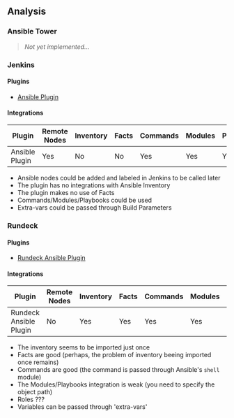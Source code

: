 ## Analysis

### Ansible Tower

> _Not yet implemented..._

### Jenkins

#### Plugins

- [Ansible Plugin](https://wiki.jenkins.io/display/JENKINS/Ansible+Plugin)

#### Integrations

Plugin         | Remote Nodes | Inventory | Facts | Commands | Modules | Playbooks | Variables |
-------------- | ------------ | --------- | ----- | -------- | ------- | --------- | --------- |
Ansible Plugin | Yes          | No        | No    | Yes      | Yes     | Yes       | Yes       |

- Ansible nodes could be added and labeled in Jenkins to be called later
- The plugin has no integrations with Ansible Inventory
- The plugin makes no use of Facts
- Commands/Modules/Playbooks could be used
- Extra-vars could be passed through Build Parameters

### Rundeck

#### Plugins

- [Rundeck Ansible Plugin](https://github.com/Batix/rundeck-ansible-plugin)

#### Integrations

Plugin                 | Remote Nodes | Inventory | Facts | Commands | Modules | Playbooks | Variables |
---------------------- | ------------ | --------- | ----- | -------- | ------- | --------- | --------- |
Rundeck Ansible Plugin | No           | Yes       | Yes   | Yes      | Yes     | Yes       | Yes       |

- The inventory seems to be imported just once
- Facts are good (perhaps, the problem of inventory beeing imported once remains)
- Commands are good (the command is passed through Ansible's `shell` module)
- The Modules/Playbooks integration is weak (you need to specify the object path)
- Roles ???
- Variables can be passed through 'extra-vars'

